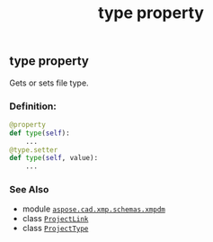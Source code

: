 ﻿---
title: type property
second_title: Aspose.CAD for Python via .NET API References
description: 
type: docs
weight: 50
url: /aspose.cad.xmp.schemas.xmpdm/projectlink/type/
is_root: false
---

## type property


Gets or sets file type.
### Definition:
```python
@property
def type(self):
    ...
@type.setter
def type(self, value):
    ...
```

### See Also
* module [`aspose.cad.xmp.schemas.xmpdm`](../../)
* class [`ProjectLink`](/cad/python-net/aspose.cad.xmp.schemas.xmpdm/projectlink)
* class [`ProjectType`](/cad/python-net/aspose.cad.xmp.schemas.xmpdm/projecttype)
